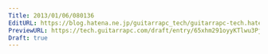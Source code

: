 ```yaml
---
Title: 2013/01/06/080136
EditURL: https://blog.hatena.ne.jp/guitarrapc_tech/guitarrapc-tech.hatenablog.com/atom/entry/6802418398340376732
PreviewURL: https://tech.guitarrapc.com/draft/entry/65xhm291oyyKTlwu3Pj_dEutdA8
Draft: true
---
```


